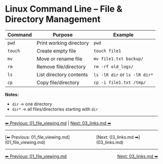 # Linux Command Line – File & Directory Management

| Command | Purpose                  | Example                       |
| ------- | ------------------------ | ----------------------------- |
| `pwd`   | Print working directory  | `pwd`                         |
| `touch` | Create empty file        | `touch file1`                 |
| `mv`    | Move or rename file      | `mv file1.txt backup/`        |
| `rm`    | Remove file/directory    | `rm -rf old_logs/`            |
| `ls`    | List directory contents  | `ls -lR dir` or `ls -lR dir*`|
| `cp`    | Copy file/directory      | `cp -i file1.txt /tmp/`       |

**Notes:**
- `dir` → one directory  
- `dir*` → all files/directories starting with `dir`
---
[⬅ Previous: 01_file_viewing.md](01_file_viewing.md) | [Next: 03_links.md ➡](03_links.md)

<hr>
<div style="display: flex; justify-content: space-between;"><div>[⬅ Previous: 01_file_viewing.md](01_file_viewing.md)</div><div>[Next: 03_links.md ➡](03_links.md)</div></div>

<hr>
<div style='display: flex; justify-content: space-between;'>
  <div><a href='01_file_viewing.md'>⬅ Previous: 01_file_viewing.md</a></div>
  <div><a href='03_links.md'>Next: 03_links.md ➡</a></div>
</div>
